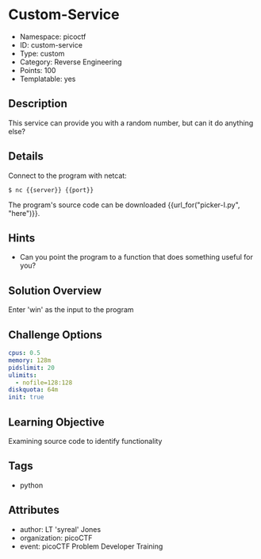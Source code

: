 # Custom-Service

- Namespace: picoctf
- ID: custom-service
- Type: custom
- Category: Reverse Engineering
- Points: 100
- Templatable: yes

## Description

This service can provide you with a random number, but can it do anything else?

## Details

Connect to the program with netcat:

`$ nc {{server}} {{port}}`

The program's source code can be downloaded {{url_for("picker-I.py", "here")}}.

## Hints

- Can you point the program to a function that does something useful for you?

## Solution Overview

Enter 'win' as the input to the program

## Challenge Options

```yaml
cpus: 0.5
memory: 128m
pidslimit: 20
ulimits:
  - nofile=128:128
diskquota: 64m
init: true
```

## Learning Objective

Examining source code to identify functionality

## Tags

- python

## Attributes

- author: LT 'syreal' Jones
- organization: picoCTF
- event: picoCTF Problem Developer Training
